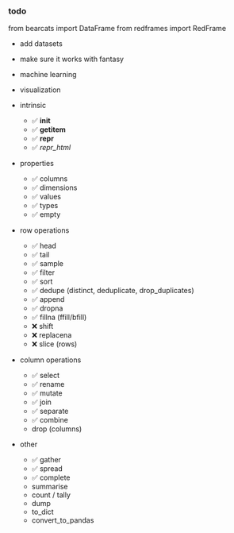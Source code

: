### todo

from bearcats import DataFrame
from redframes import RedFrame

- add datasets
- make sure it works with fantasy
- machine learning
- visualization

- intrinsic
    - ✅ __init__
    - ✅ __getitem__
    - ✅ __repr__
    - ✅ _repr_html_
- properties
    - ✅ columns
    - ✅ dimensions
    - ✅ values
    - ✅ types
    - ✅ empty
- row operations
    - ✅ head
    - ✅ tail
    - ✅ sample
    - ✅ filter
    - ✅ sort
    - ✅ dedupe (distinct, deduplicate, drop_duplicates)
    - ✅ append
    - ✅ dropna
    - ✅ fillna (ffill/bfill)
    - ❌ shift
    - ❌ replacena
    - ❌ slice (rows)
- column operations
    - ✅ select
    - ✅ rename
    - ✅ mutate
    - ✅ join
    - ✅ separate
    - ✅ combine
    - drop (columns)
- other
    - ✅ gather
    - ✅ spread
    - ✅ complete
    - summarise
    - count / tally
    - dump
    - to_dict
    - convert_to_pandas
